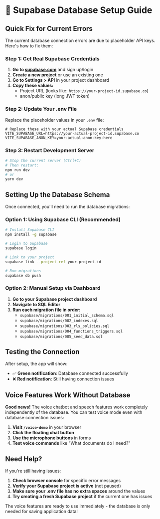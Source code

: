 # 🚀 Supabase Database Setup Guide

## Quick Fix for Current Errors

The current database connection errors are due to placeholder API keys. Here's how to fix them:

### Step 1: Get Real Supabase Credentials

1. **Go to [supabase.com](https://supabase.com)** and sign up/login
2. **Create a new project** or use an existing one
3. **Go to Settings > API** in your project dashboard
4. **Copy these values:**
   - Project URL (looks like: `https://your-project-id.supabase.co`)
   - anon/public key (long JWT token)

### Step 2: Update Your .env File

Replace the placeholder values in your `.env` file:

```env
# Replace these with your actual Supabase credentials
VITE_SUPABASE_URL=https://your-actual-project-id.supabase.co
VITE_SUPABASE_ANON_KEY=your-actual-anon-key-here
```

### Step 3: Restart Development Server

```bash
# Stop the current server (Ctrl+C)
# Then restart:
npm run dev
# or
yarn dev
```

## Setting Up the Database Schema

Once connected, you'll need to run the database migrations:

### Option 1: Using Supabase CLI (Recommended)

```bash
# Install Supabase CLI
npm install -g supabase

# Login to Supabase
supabase login

# Link to your project
supabase link --project-ref your-project-id

# Run migrations
supabase db push
```

### Option 2: Manual Setup via Dashboard

1. **Go to your Supabase project dashboard**
2. **Navigate to SQL Editor**
3. **Run each migration file in order:**
   - `supabase/migrations/001_initial_schema.sql`
   - `supabase/migrations/002_indexes.sql`
   - `supabase/migrations/003_rls_policies.sql`
   - `supabase/migrations/004_functions_triggers.sql`
   - `supabase/migrations/005_seed_data.sql`

## Testing the Connection

After setup, the app will show:
- ✅ **Green notification**: Database connected successfully
- ❌ **Red notification**: Still having connection issues

## Voice Features Work Without Database

**Good news!** The voice chatbot and speech features work completely independently of the database. You can test voice mode even with database connection issues:

1. **Visit `/voice-demo`** in your browser
2. **Click the floating chat button** 
3. **Use the microphone buttons** in forms
4. **Test voice commands** like "What documents do I need?"

## Need Help?

If you're still having issues:

1. **Check browser console** for specific error messages
2. **Verify your Supabase project is active** (not paused)
3. **Make sure your .env file has no extra spaces** around the values
4. **Try creating a fresh Supabase project** if the current one has issues

The voice features are ready to use immediately - the database is only needed for saving application data!